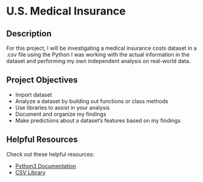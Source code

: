 # U.S. Medical Insurance

## Description 
For this project, I will be investigating a medical insurance costs dataset in a .csv file using the Python
I was working with the actual information in the dataset and performing my own independent analysis on real-world data. 

## Project Objectives 

+ Import dataset 
+ Analyze a dataset by building out functions or class methods
+ Use libraries to assist in your analysis
+ Document and organize my findings
+ Make predictions about a dataset’s features based on my findings

## Helpful Resources

Check out these helpful resources:

+ [Python3 Documentation](https://docs.python.org/3/)
+ [CSV Library](https://docs.python.org/3/library/csv.html)
